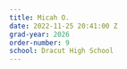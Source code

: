 ```yaml
---
title: Micah O.
date: 2022-11-25 20:41:00 Z
grad-year: 2026
order-number: 9
school: Dracut High School
---
```


